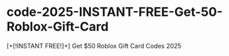 # code-2025-INSTANT-FREE-Get-50-Roblox-Gift-Card
[+[!INSTANT FREE!]+] Get $50 Roblox Gift Card Codes 2025
